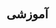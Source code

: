 ---
title: آموزشی
description: نکات و به‌روش‌های برنامه‌نویسی و کامپیوتر
image: education.png

# Badge style
style:
    background: "#2a9d8f"
    color: "#fff"
---